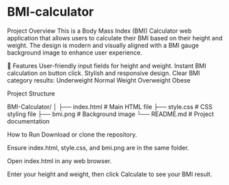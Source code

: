 # BMI-calculator
Project Overview
This is a Body Mass Index (BMI) Calculator web application that allows users to calculate their BMI based on their height and weight. The design is modern and visually aligned with a BMI gauge background image to enhance user experience.

🚀 Features
User-friendly input fields for height and weight.
Instant BMI calculation on button click.
Stylish and responsive design.
Clear BMI category results:
Underweight
Normal Weight
Overweight
Obese

Project Structure

BMI-Calculator/
│
├── index.html      # Main HTML file
├── style.css       # CSS styling file
├── bmi.png         # Background image
└── README.md       # Project documentation

How to Run
Download or clone the repository.

Ensure index.html, style.css, and bmi.png are in the same folder.

Open index.html in any web browser.

Enter your height and weight, then click Calculate to see your BMI result.

